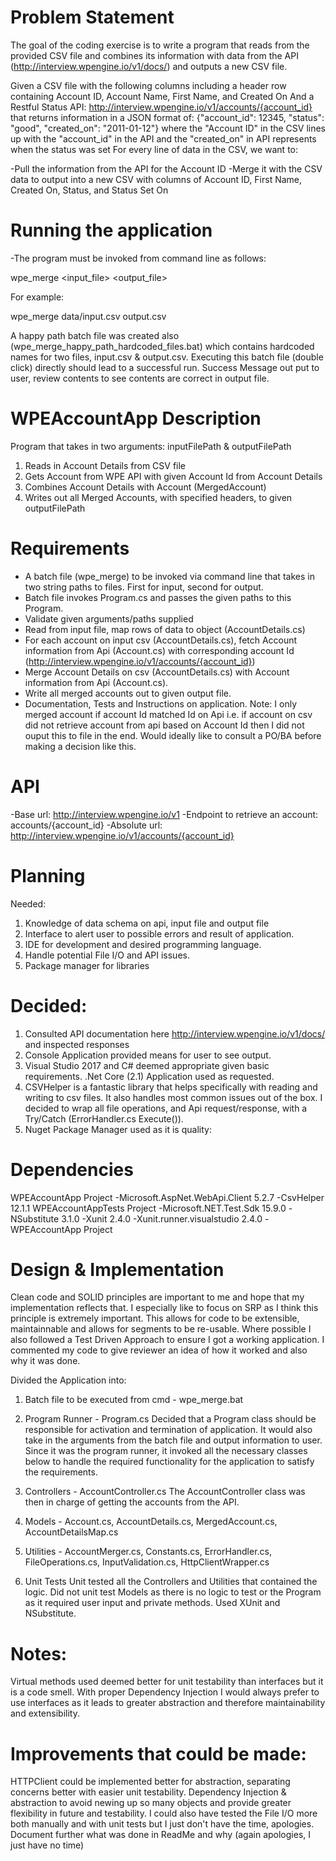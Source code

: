# Problem Statement

The goal of the coding exercise is to write a program that reads from the provided CSV file and combines its information with data from the API (http://interview.wpengine.io/v1/docs/) and outputs a new CSV file.

Given a CSV file with the following columns including a header row containing Account ID, Account Name, First Name, and Created On
And a Restful Status API: http://interview.wpengine.io/v1/accounts/{account_id}
that returns information in a JSON format of: {"account_id": 12345, "status": "good", "created_on": "2011-01-12"}
where the "Account ID" in the CSV lines up with the "account_id" in the API and the "created_on" in API represents when the status was set
For every line of data in the CSV, we want to:

-Pull the information from the API for the Account ID
-Merge it with the CSV data to output into a new CSV with columns of Account ID, First Name, Created On, Status, and Status Set On

# Running the application

-The program must be invoked from command line as follows:

wpe_merge <input_file> <output_file>

For example:

wpe_merge data/input.csv output.csv

A happy path batch file was created also (wpe_merge_happy_path_hardcoded_files.bat) which contains hardcoded names for two files, input.csv & output.csv. Executing this batch file (double click) directly should lead to a successful run. Success Message out put to user, review contents to see contents are correct in output file.

# WPEAccountApp Description

Program that takes in two arguments: inputFilePath & outputFilePath
1. Reads in Account Details from CSV file
2. Gets Account from WPE API with given Account Id from Account Details
3. Combines Account Details with Account (MergedAccount)
4. Writes out all Merged Accounts, with specified headers, to given outputFilePath

# Requirements

- A batch file (wpe_merge) to be invoked via command line that takes in two string paths to files. First for input, second for output.
- Batch file invokes Program.cs and passes the given paths to this Program.
- Validate given arguments/paths supplied
- Read from input file, map rows of data to object (AccountDetails.cs)
- For each account on input csv (AccountDetails.cs), fetch Account information from Api (Account.cs) with corresponding account Id (http://interview.wpengine.io/v1/accounts/{account_id})
- Merge Account Details on csv (AccountDetails.cs) with Account information from Api (Account.cs). 
- Write all merged accounts out to given output file.
- Documentation, Tests and Instructions on application.
Note: I only merged account if account Id matched Id on Api i.e. if account on csv did not retrieve account from api based on Account Id then I did not ouput this to file in the end. Would ideally like to consult a PO/BA before making a decision like this. 

# API

-Base url: http://interview.wpengine.io/v1
-Endpoint to retrieve an account: accounts/{account_id}
-Absolute url: http://interview.wpengine.io/v1/accounts/{account_id}

# Planning

Needed:
1. Knowledge of data schema on api, input file and output file
2. Interface to alert user to possible errors and result of application.
3. IDE for development and desired programming language.
4. Handle potential File I/O and API issues.
5. Package manager for libraries

# Decided:

1. Consulted API documentation here http://interview.wpengine.io/v1/docs/ and inspected responses
2. Console Application provided means for user to see output.
3. Visual Studio 2017 and C# deemed appropriate given basic requirements. .Net Core (2.1) Application used as requested.
4. CSVHelper is a fantastic library that helps specifically with reading and writing to csv files. It also handles most common issues out of the box. I decided to wrap all file operations, and Api request/response, with a Try/Catch (ErrorHandler.cs Execute()).
5. Nuget Package Manager used as it is quality:

# Dependencies

WPEAccountApp Project
-Microsoft.AspNet.WebApi.Client 5.2.7
-CsvHelper 12.1.1
WPEAccountAppTests Project
-Microsoft.NET.Test.Sdk 15.9.0
-NSubstitute 3.1.0
-Xunit 2.4.0
-Xunit.runner.visualstudio 2.4.0
-WPEAccountApp Project

# Design & Implementation

Clean code and SOLID principles are important to me and hope that my implementation reflects that.
I especially like to focus on SRP as I think this principle is extremely important.
This allows for code to be extensible, maintainnable and allows for segments to be re-usable.
Where possible I also followed a Test Driven Approach to ensure I got a working application.
I commented my code to give reviewer an idea of how it worked and also why it was done.

Divided the Application into:

1. Batch file to be executed from cmd - wpe_merge.bat

2. Program Runner - Program.cs
Decided that a Program class should be responsible for activation and termination of application. 
It would also take in the arguments from the batch file and output information to user.
Since it was the program runner, it invoked all the necessary classes below to handle the required functionality for the application to satisfy the requirements.

3. Controllers - AccountController.cs
The AccountController class was then in charge of getting the accounts from the API.

4. Models - Account.cs, AccountDetails.cs, MergedAccount.cs, AccountDetailsMap.cs

5. Utilities - AccountMerger.cs, Constants.cs, ErrorHandler.cs, FileOperations.cs, InputValidation.cs, HttpClientWrapper.cs

6. Unit Tests
Unit tested all the Controllers and Utilities that contained the logic.
Did not unit test Models as there is no logic to test or the Program as it required user input and private methods.
Used XUnit and NSubstitute.

# Notes:
Virtual methods used deemed better for unit testability than interfaces but it is a code smell. With proper Dependency Injection I would always prefer to use interfaces as it leads to greater abstraction and therefore maintainability and extensibility.

# Improvements that could be made:
HTTPClient could be implemented better for abstraction, separating concerns better with easier unit testability.
Dependency Injection & abstraction to avoid newing up so many objects and provide greater flexibility in future and testability.
I could also have tested the File I/O more both manually and with unit tests but I just don't have the time, apologies.
Document further what was done in ReadMe and why (again apologies, I just have no time)
